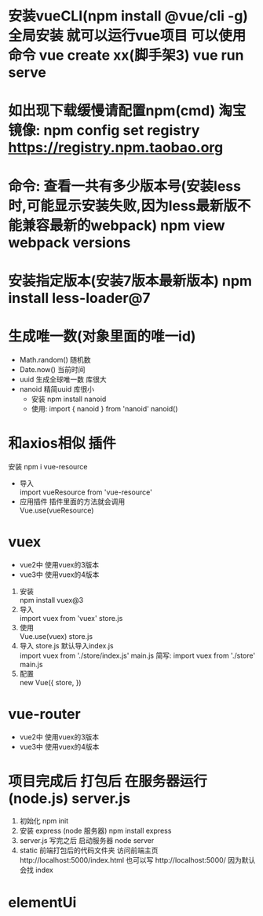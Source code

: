 # 安装vueCLI(npm install @vue/cli -g)全局安装  就可以运行vue项目 可以使用命令 vue create xx(脚手架3)        vue run serve
# 如出现下载缓慢请配置npm(cmd) 淘宝镜像: npm config set registry https://registry.npm.taobao.org

# 命令: 查看一共有多少版本号(安装less时,可能显示安装失败,因为less最新版不能兼容最新的webpack) npm view webpack versions 
# 安装指定版本(安装7版本最新版本) npm install less-loader@7

# 生成唯一数(对象里面的唯一id)
- Math.random() 随机数
- Date.now() 当前时间
- uuid 生成全球唯一数 库很大
- nanoid 精简uuid 库很小
  - 安装 npm install nanoid
  - 使用: import { nanoid } from 'nanoid'  nanoid()

# 和axios相似 插件
  安装  npm i vue-resource   
  - 导入   
  import vueResource from 'vue-resource'   
  - 应用插件 插件里面的方法就会调用   
   Vue.use(vueResource)

# vuex  
  * vue2中 使用vuex的3版本
  * vue3中 使用vuex的4版本
  1. 安装  
    npm install vuex@3
  2. 导入   
     import vuex from 'vuex'    store.js
  3. 使用   
    Vue.use(vuex)          store.js
  4. 导入 store.js 默认导入index.js     
     import vuex from './store/index.js'    main.js
     简写: import vuex from './store'    main.js
  5. 配置   
     new Vue({ store, })  

# vue-router
  * vue2中 使用vuex的3版本  
  * vue3中 使用vuex的4版本

# 项目完成后 打包后 在服务器运行(node.js) server.js
  1. 初始化 npm init
  2. 安装 express (node 服务器)
    npm install express 
  3. server.js 写完之后 
    启动服务器    node server
  4. static 前端打包后的代码文件夹
    访问前端主页 http://localhost:5000/index.html
    也可以写 http://localhost:5000/  因为默认会找 index

# elementUi